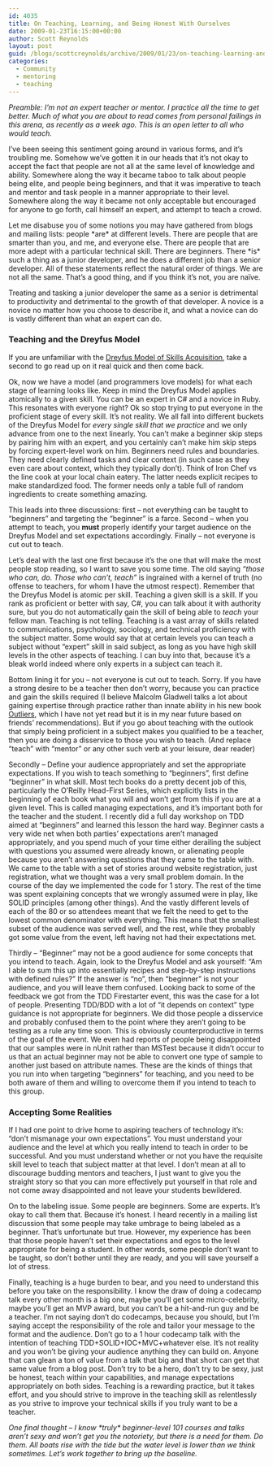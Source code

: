 ```yaml
---
id: 4035
title: On Teaching, Learning, and Being Honest With Ourselves
date: 2009-01-23T16:15:00+00:00
author: Scott Reynolds
layout: post
guid: /blogs/scottcreynolds/archive/2009/01/23/on-teaching-learning-and-being-honest-with-ourselves.aspx
categories:
  - Community
  - mentoring
  - teaching
---
```

_Preamble: I&#8217;m not an expert teacher or mentor. I practice all the time to get better. Much of what you are about to read comes from personal failings in this arena, as recently as a week ago. This is an open letter to all who would teach._

I&#8217;ve been seeing this sentiment going around in various forms, and it&#8217;s troubling me. Somehow we&#8217;ve gotten it in our heads that it&#8217;s not okay to accept the fact that people are not all at the same level of knowledge and ability. Somewhere along the way it became taboo to talk about people being elite, and people being beginners, and that it was imperative to teach and mentor and task people in a manner appropriate to their level. Somewhere along the way it became not only acceptable but encouraged for anyone to go forth, call himself an expert, and attempt to teach a crowd.

Let me disabuse you of some notions you may have gathered from blogs and mailing lists: people \*are\* at different levels. There are people that are smarter than you, and me, and everyone else. There are people that are more adept with a particular technical skill. There are beginners. There \*is\* such a thing as a junior developer, and he does a different job than a senior developer. All of these statements reflect the natural order of things. We are not all the same. That&#8217;s a good thing, and if you think it&#8217;s not, you are na&iuml;ve.

Treating and tasking a junior developer the same as a senior is detrimental to productivity and detrimental to the growth of that developer. A novice is a novice no matter how you choose to describe it, and what a novice can do is vastly different than what an expert can do.

### Teaching and the Dreyfus Model

If you are unfamiliar with the [Dreyfus Model of Skills Acquisition](http://en.wikipedia.org/wiki/Dreyfus_model_of_skill_acquisition), take a second to go read up on it real quick and then come back.

Ok, now we have a model (and programmers love models) for what each stage of learning looks like. Keep in mind the Dreyfus Model applies atomically to a given skill. You can be an expert in C# and a novice in Ruby. This resonates with everyone right? Ok so stop trying to put everyone in the proficient stage of every skill. It&#8217;s not reality. We all fall into different buckets of the Dreyfus Model for _every single skill that we practice_ and we only advance from one to the next linearly. You can&#8217;t make a beginner skip steps by pairing him with an expert, and you certainly can&#8217;t make him skip steps by forcing expert-level work on him. Beginners need rules and boundaries. They need clearly defined tasks and clear context (in such case as they even care about context, which they typically don&#8217;t). Think of Iron Chef vs the line cook at your local chain eatery. The latter needs explicit recipes to make standardized food. The former needs only a table full of random ingredients to create something amazing.

This leads into three discussions: first &#8211; not everything can be taught to &#8220;beginners&#8221; and targeting the &#8220;beginner&#8221; is a farce. Second &#8211; when you attempt to teach, you **must** properly identify your target audience on the Dreyfus Model and set expectations accordingly. Finally &#8211; not everyone is cut out to teach.

Let&#8217;s deal with the last one first because it&#8217;s the one that will make the most people stop reading, so I want to save you some time. The old saying _&#8220;those who can, do. Those who can&#8217;t, teach&#8221;_ is ingrained with a kernel of truth (no offense to teachers, for whom I have the utmost respect). Remember that the Dreyfus Model is atomic per skill. Teaching a given skill is a skill. If you rank as proficient or better with say, C#, you can talk about it with authority sure, but you do not automatically gain the skill of being able to _teach_ your fellow man. Teaching is not telling. Teaching is a vast array of skills related to communications, psychology, sociology, and technical proficiency with the subject matter. Some would say that at certain levels you can teach a subject without &#8220;expert&#8221; skill in said subject, as long as you have high skill levels in the other aspects of teaching. I can buy into that, because it&#8217;s a bleak world indeed where only experts in a subject can teach it.

Bottom lining it for you &#8211; not everyone is cut out to teach. Sorry. If you have a strong desire to be a teacher then don&#8217;t worry, because you can practice and gain the skills required (I believe Malcolm Gladwell talks a lot about gaining expertise through practice rather than innate ability in his new book [Outliers](http://www.amazon.com/Outliers-Story-Success-Malcolm-Gladwell/dp/0316017922), which I have not yet read but it is in my near future based on friends&#8217; recommendations). But if you go about teaching with the outlook that simply being proficient in a subject makes you qualified to be a teacher, then you are doing a disservice to those you wish to teach. (And replace &#8220;teach&#8221; with &#8220;mentor&#8221; or any other such verb at your leisure, dear reader)

Secondly &#8211; Define your audience appropriately and set the appropriate expectations. If you wish to teach something to &#8220;beginners&#8221;, first define &#8220;beginner&#8221; in what skill. Most tech books do a pretty decent job of this, particularly the O&#8217;Reilly Head-First Series, which explicitly lists in the beginning of each book what you will and won&#8217;t get from this if you are at a given level. This is called managing expectations, and it&#8217;s important both for the teacher and the student. I recently did a full day workshop on TDD aimed at &#8220;beginners&#8221; and learned this lesson the hard way. Beginner casts a very wide net when both parties&#8217; expectations aren&#8217;t managed appropriately, and you spend much of your time either derailing the subject with questions you assumed were already known, or alienating people because you aren&#8217;t answering questions that they came to the table with. We came to the table with a set of stories around website registration, just registration, what we thought was a very small problem domain. In the course of the day we implemented the code for 1 story. The rest of the time was spent explaining concepts that we wrongly assumed were in play, like SOLID principles (among other things). And the vastly different levels of each of the 80 or so attendees meant that we felt the need to get to the lowest common denominator with everything. This means that the smallest subset of the audience was served well, and the rest, while they probably got some value from the event, left having not had their expectations met.

Thirdly &#8211; &#8220;Beginner&#8221; may not be a good audience for some concepts that you intend to teach. Again, look to the Dreyfus Model and ask yourself: &#8220;Am I able to sum this up into essentially recipes and step-by-step instructions with defined rules?&#8221; If the answer is &#8220;no&#8221;, then &#8220;beginner&#8221; is not your audience, and you will leave them confused. Looking back to some of the feedback we got from the TDD Firestarter event, this was the case for a lot of people. Presenting TDD/BDD with a lot of &#8220;it depends on context&#8221; type guidance is not appropriate for beginners. We did those people a disservice and probably confused them to the point where they aren&#8217;t going to be testing as a rule any time soon. This is obviously counterproductive in terms of the goal of the event. We even had reports of people being disappointed that our samples were in nUnit rather than MSTest because it didn&#8217;t occur to us that an actual beginner may not be able to convert one type of sample to another just based on attribute names. These are the kinds of things that you run into when targeting &#8220;beginners&#8221; for teaching, and you need to be both aware of them and willing to overcome them if you intend to teach to this group.

### Accepting Some Realities

If I had one point to drive home to aspiring teachers of technology it&#8217;s: &#8220;don&#8217;t mismanage your own expectations&#8221;. You must understand your audience and the level at which you really intend to teach in order to be successful. And you must understand whether or not you have the requisite skill level to teach that subject matter at that level. I don&#8217;t mean at all to discourage budding mentors and teachers, I just want to give you the straight story so that you can more effectively put yourself in that role and not come away disappointed and not leave your students bewildered.

On to the labeling issue. Some people are beginners. Some are experts. It&#8217;s okay to call them that. Because it&#8217;s honest. I heard recently in a mailing list discussion that some people may take umbrage to being labeled as a beginner. That&#8217;s unfortunate but true. However, my experience has been that those people haven&#8217;t set their expectations and egos to the level appropriate for being a student. In other words, some people don&#8217;t want to be taught, so don&#8217;t bother until they are ready, and you will save yourself a lot of stress.

Finally, teaching is a huge burden to bear, and you need to understand this before you take on the responsibility. I know the draw of doing a codecamp talk every other month is a big one, maybe you&#8217;ll get some micro-celebrity, maybe you&#8217;ll get an MVP award, but you can&#8217;t be a hit-and-run guy and be a teacher. I&#8217;m not saying don&#8217;t do codecamps, because you should, but I&#8217;m saying accept the responsibility of the role and tailor your message to the format and the audience. Don&#8217;t go to a 1 hour codecamp talk with the intention of teaching TDD+SOLID+IOC+MVC+whatever else. It&#8217;s not reality and you won&#8217;t be giving your audience anything they can build on. Anyone that can glean a ton of value from a talk that big and that short can get that same value from a blog post. Don&#8217;t try to be a hero, don&#8217;t try to be sexy, just be honest, teach within your capabilities, and manage expectations appropriately on both sides. Teaching is a rewarding practice, but it takes effort, and you should strive to improve in the teaching skill as relentlessly as you strive to improve your technical skills if you truly want to be a teacher.

_One final thought &#8211; I know \*truly\* beginner-level 101 courses and talks aren&#8217;t sexy and won&#8217;t get you the notoriety, but there is a need for them. Do them. All boats rise with the tide but the water level is lower than we think sometimes. Let&#8217;s work together to bring up the baseline._
